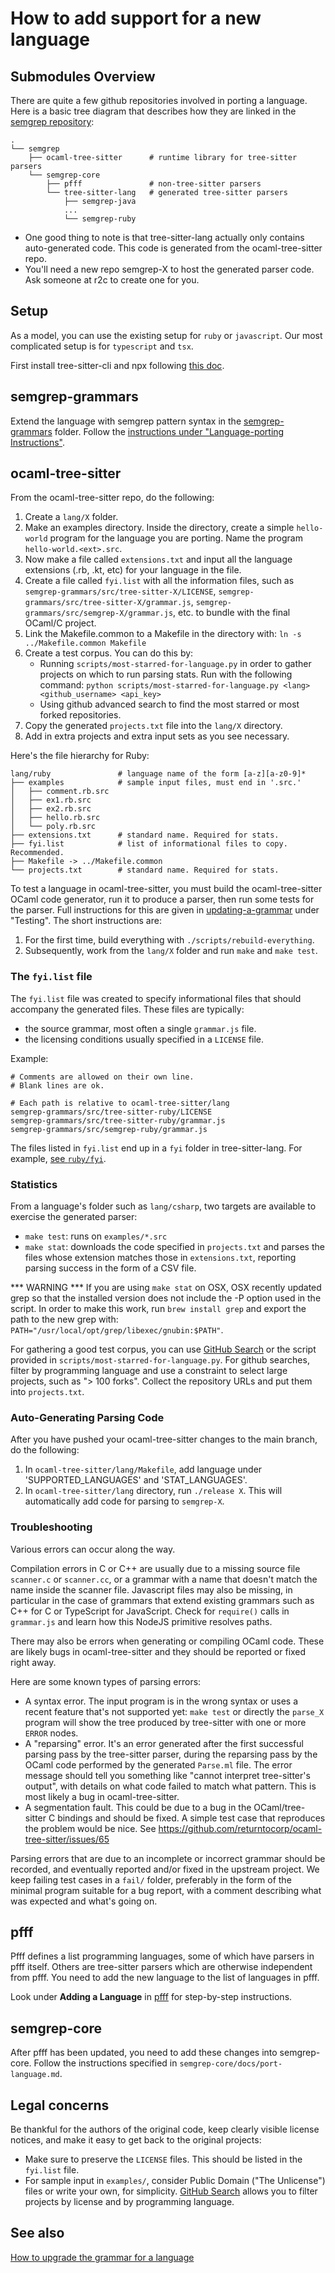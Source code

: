 # How to add support for a new language

## Submodules Overview

There are quite a few github repositories involved in porting a language.
Here is a basic tree diagram that describes how they are linked
in the [semgrep repository](https://github.com/returntocorp/semgrep):

``` shell
.
└── semgrep
    ├── ocaml-tree-sitter      # runtime library for tree-sitter parsers
    └── semgrep-core
        ├── pfff               # non-tree-sitter parsers
        └── tree-sitter-lang   # generated tree-sitter parsers
            ├── semgrep-java
            ...
            └── semgrep-ruby
```

* One good thing to note is that tree-sitter-lang actually only
  contains auto-generated code. This code is generated
  from the ocaml-tree-sitter repo.
* You'll need a new repo semgrep-X to host the generated parser code.
  Ask someone at r2c to create one for you.

## Setup

As a model, you can use the existing setup for `ruby` or `javascript`. Our
most complicated setup is for `typescript` and `tsx`.

First install tree-sitter-cli and npx following
[this doc](https://github.com/returntocorp/ocaml-tree-sitter/blob/master/doc/node-setup.md).

## semgrep-grammars

Extend the language with semgrep pattern syntax in the
[semgrep-grammars](https://github.com/returntocorp/ocaml-tree-sitter/tree/master/lang/semgrep-grammars)
folder. Follow the [instructions under "Language-porting Instructions"](https://github.com/returntocorp/ocaml-tree-sitter/blob/master/doc/semgrep-grammars.md).

## ocaml-tree-sitter

From the ocaml-tree-sitter repo, do the following:

1. Create a `lang/X` folder.
2. Make an examples directory. Inside the directory,
   create a simple `hello-world` program for the language you are porting.
   Name the program `hello-world.<ext>.src`.
3. Now make a file called `extensions.txt` and input all the language extensions
   (.rb, .kt, etc) for your language in the file.
4. Create a file called `fyi.list` with all the information files, such as
    `semgrep-grammars/src/tree-sitter-X/LICENSE`,
    `semgrep-grammars/src/tree-sitter-X/grammar.js`,
    `semgrep-grammars/src/semgrep-X/grammar.js`, etc.
   to bundle with the final OCaml/C project.
5. Link the Makefile.common to a Makefile in the directory with:
   `ln -s ../Makefile.common Makefile`
6. Create a test corpus. You can do this by:
   * Running `scripts/most-starred-for-language.py` in order to gather projects
     on which to run parsing stats. Run with the following command:
     `python scripts/most-starred-for-language.py <lang> <github_username> <api_key>`
   * Using github advanced search to find the most starred or most forked repositories.
7. Copy the generated `projects.txt` file into the `lang/X` directory.
8. Add in extra projects and extra input sets as you see necessary.

Here's the file hierarchy for Ruby:

```shell
lang/ruby               # language name of the form [a-z][a-z0-9]*
├── examples            # sample input files, must end in '.src.'
│   ├── comment.rb.src
│   ├── ex1.rb.src
│   ├── ex2.rb.src
│   ├── hello.rb.src
│   └── poly.rb.src
├── extensions.txt      # standard name. Required for stats.
├── fyi.list            # list of informational files to copy. Recommended.
├── Makefile -> ../Makefile.common
└── projects.txt        # standard name. Required for stats.
```

To test a language in ocaml-tree-sitter, you must build the
ocaml-tree-sitter OCaml code generator, run it to produce a parser,
then run some tests for the parser. Full instructions for this
are given in [updating-a-grammar](updating-a-grammar.md) under
"Testing". The short instructions are:
1. For the first time, build everything with `./scripts/rebuild-everything`.
2. Subsequently, work from the `lang/X` folder and run
   `make` and `make test`.

### The `fyi.list` file

The `fyi.list` file was created to specify informational files that
should accompany the generated files. These files are typically:

* the source grammar, most often a single `grammar.js` file.
* the licensing conditions usually specified in a `LICENSE` file.

Example:

```
# Comments are allowed on their own line.
# Blank lines are ok.

# Each path is relative to ocaml-tree-sitter/lang
semgrep-grammars/src/tree-sitter-ruby/LICENSE
semgrep-grammars/src/tree-sitter-ruby/grammar.js
semgrep-grammars/src/semgrep-ruby/grammar.js
```

The files listed in `fyi.list` end up in a `fyi` folder in
tree-sitter-lang. For example,
[see `ruby/fyi`](https://github.com/returntocorp/semgrep-ruby/tree/main).

### Statistics

From a language's folder such as `lang/csharp`, two targets are
available to exercise the generated parser:

* `make test`: runs on `examples/*.src`
* `make stat`: downloads the code specified in `projects.txt` and
  parses the files whose extension matches those in `extensions.txt`,
  reporting parsing success in the form of a CSV file.

*** WARNING ***
If you are using `make stat` on OSX, OSX recently updated grep so that the
installed version does not include the -P option used in the script. In order to make
this work, run
`brew install grep`
and export the path to the new grep with:
`PATH="/usr/local/opt/grep/libexec/gnubin:$PATH"`.

For gathering a good test corpus, you can use
[GitHub Search](https://github.com/search/advanced) or the script
provided in `scripts/most-starred-for-language.py`. For github searches, filter by
programming language and use a constraint to select large projects, such
as "> 100 forks". Collect the repository URLs and put them into
`projects.txt`.

### Auto-Generating Parsing Code

After you have pushed your ocaml-tree-sitter changes to the main branch, do the following:
1. In `ocaml-tree-sitter/lang/Makefile`, add language under 'SUPPORTED_LANGUAGES' and 'STAT_LANGUAGES'.
2. In `ocaml-tree-sitter/lang` directory, run `./release X`. This will automatically
   add code for parsing to `semgrep-X`.

### Troubleshooting

Various errors can occur along the way.

Compilation errors in C or C++ are usually due to a missing source
file `scanner.c` or `scanner.cc`, or a grammar with a name that
doesn't match the name inside the scanner file. Javascript files may
also be missing, in particular in the case of grammars that extend
existing grammars such as C++ for C or TypeScript for
JavaScript. Check for `require()` calls in `grammar.js` and learn how
this NodeJS primitive resolves paths.

There may also be errors when generating or compiling
OCaml code. These are likely bugs in ocaml-tree-sitter and they should
be reported or fixed right away.

Here are some known types of parsing errors:

* A syntax error. The input program is in the wrong syntax or uses a
  recent feature that's not supported yet: `make test` or directly the
  `parse_X` program will show the tree produced by tree-sitter with
  one or more `ERROR` nodes.
* A "reparsing" error. It's an error generated after the first
  successful parsing pass by the tree-sitter parser, during the
  reparsing pass by the OCaml code performed by the generated
  `Parse.ml` file.  The error message should tell you something like
  "cannot interpret tree-sitter's output", with details on what code
  failed to match what pattern. This is most likely a bug in
  ocaml-tree-sitter.
* A segmentation fault. This could be due to a bug in the
  OCaml/tree-sitter C bindings and should be fixed. A simple test case
  that reproduces the problem would be nice.
  See https://github.com/returntocorp/ocaml-tree-sitter/issues/65

Parsing errors that are due
to an incomplete or incorrect grammar should be recorded, and
eventually reported and/or fixed in the upstream project.
We keep failing test cases in a `fail/` folder, preferably in the form
of the minimal program suitable for a bug report, with a comment
describing what was expected and what's going on.

## pfff

Pfff defines a list programming languages, some of which have parsers
in pfff itself. Others are tree-sitter parsers which are otherwise
independent from pfff. You need to add the new language to the list of
languages in pfff.

Look under **Adding a Language** in [pfff](https://github.com/returntocorp/pfff/blob/develop/README.md)
for step-by-step instructions.

## semgrep-core

After pfff has been updated, you need to add these changes into semgrep-core.
Follow the instructions specified in `semgrep-core/docs/port-language.md`.

## Legal concerns

Be thankful for the authors of the original code, keep clearly visible
license notices, and make it easy to get back to the original projects:

* Make sure to preserve the `LICENSE` files. This should be listed in
  the `fyi.list` file.
* For sample input in `examples/`, consider Public Domain ("The
  Unlicense") files or write your own, for simplicity.
  [GitHub Search](https://github.com/search/advanced)
  allows you to filter projects by license and by programming language.

## See also

[How to upgrade the grammar for a language](updating-a-grammar.md)
